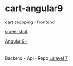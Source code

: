 # cart-angular9
cart shopping - frontend

[screenshot](https://github.com/franklin2009/cart-angular9/tree/master/screenshot)

[Angular 9+](https://angular.io/docs)

#
Backend - Api - Repo [Laravel 7](https://github.com/franklin2009/cart-api-laravel7)

